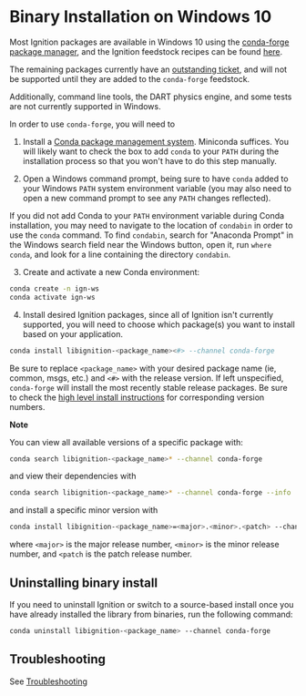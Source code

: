 # Binary Installation on Windows 10

Most Ignition packages are available in Windows 10 using the [conda-forge package manager](https://conda-forge.org/),
and the Ignition feedstock recipes can be found [here](https://github.com/conda-forge?q=libignition&type=&language=).

The remaining packages currently have an [outstanding ticket](https://github.com/conda-forge/staged-recipes/issues/13551),
and will not be supported until they are added to the `conda-forge` feedstock.

Additionally, command line tools, the DART physics engine, and some tests are not currently supported in Windows.

In order to use `conda-forge`, you will need to
1. Install a [Conda package management system](https://docs.conda.io/projects/conda/en/latest/user-guide/install/download.html).
   Miniconda suffices. You will likely want to check the box to add `conda` to your `PATH`
   during the installation process so that you won't have to do this step manually.

2. Open a Windows command prompt, being sure to have `conda` added to your
   Windows `PATH` system environment variable (you may also need to open
   a new command prompt to see any `PATH` changes reflected).

  If you did not add Conda to your `PATH` environment variable
  during Conda installation, you may need to navigate to the
  location of `condabin` in order to use the `conda` command.
  To find `condabin`, search for "Anaconda Prompt" in the
  Windows search field near the Windows button, open it, run
  `where conda`, and look for a line containing the directory `condabin`.

3. Create and activate a new Conda environment:
  ```bash
  conda create -n ign-ws
  conda activate ign-ws
  ```
4. Install desired Ignition packages, since all of Ignition isn't currently supported, you will need to choose which package(s)
you want to install based on your application.
  ```bash
  conda install libignition-<package_name><#> --channel conda-forge
  ```
  Be sure to replace `<package_name>` with your desired package name (ie, common, msgs, etc.)
  and `<#>` with the release version.  If left unspecified, `conda-forge` will install the
  most recently stable release packages.  Be sure to check the
  [high level install instructions](install) for corresponding version numbers.

**Note**

You can view all available versions of a specific package with:
```bash
conda search libignition-<package_name>* --channel conda-forge
```
and view their dependencies with
```bash
conda search libignition-<package_name>* --channel conda-forge --info
```
and install a specific minor version with
```bash
conda install libignition-<package_name>=<major>.<minor>.<patch> --channel conda-forge
```
where `<major>` is the major release number, `<minor>` is the minor release number, and `<patch` is the patch release number.

## Uninstalling binary install

If you need to uninstall Ignition or switch to a source-based install once you
have already installed the library from binaries, run the following command:

```bash
conda uninstall libignition-<package_name> --channel conda-forge
```

## Troubleshooting

See [Troubleshooting](troubleshooting.md#windows)
